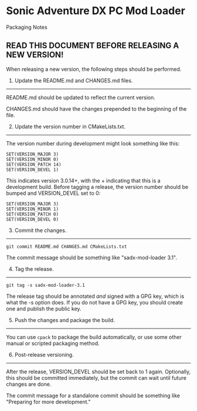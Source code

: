 Sonic Adventure DX PC Mod Loader
================================
Packaging Notes

READ THIS DOCUMENT BEFORE RELEASING A NEW VERSION!
--------------------------------------------------

When releasing a new version, the following steps should be performed.

1. Update the README.md and CHANGES.md files.
---------------------------------------------

README.md should be updated to reflect the current version.

CHANGES.md should have the changes prepended to the beginning
of the file.

2. Update the version number in CMakeLists.txt.
-----------------------------------------------

The version number during development might look something like this:

    SET(VERSION_MAJOR 3)
    SET(VERSION_MINOR 0)
    SET(VERSION_PATCH 14)
    SET(VERSION_DEVEL 1)

This indicates version 3.0.14+, with the + indicating that this is
a development build. Before tagging a release, the version number
should be bumped and VERSION_DEVEL set to 0:

    SET(VERSION_MAJOR 3)
    SET(VERSION_MINOR 1)
    SET(VERSION_PATCH 0)
    SET(VERSION_DEVEL 0)

3. Commit the changes.
-----------------------------------------------

    git commit README.md CHANGES.md CMakeLists.txt

The commit message should be something like "sadx-mod-loader 3.1".

4. Tag the release.
-----------------------------------------------

    git tag -s sadx-mod-loader-3.1

The release tag should be annotated *and* signed with a GPG key,
which is what the -s option does. If you do not have a GPG key,
you should create one and publish the public key.

5. Push the changes and package the build.
-----------------------------------------------

You can use `cpack` to package the build automatically, or use
some other manual or scripted packaging method.

6. Post-release versioning.
-----------------------------------------------

After the release, VERSION_DEVEL should be set back to 1 again.
Optionally, this should be committed immediately, but the commit can wait
until future changes are done.

The commit message for a standalone commit should be something like
"Preparing for more development."
